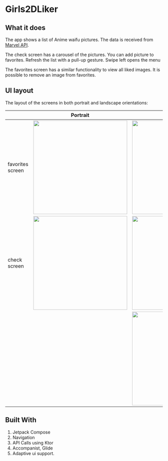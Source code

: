 # Girls2DLiker

## What it does

The app shows a list of Anime waifu pictures. The data is received from [Marvel API](https://www.waifu.im/docs/).

The check screen has a carousel of the pictures. You can add picture to favorites. Refresh the list with a pull-up gesture. Swipe left opens the menu

The favorites screen has a similar functionality to view all liked images. It is possible to remove an image from favorites.


## UI layout

The layout of the screens in both portrait and landscape orientations:

|                  | Portrait                                                                      | Landscape                                                                      |
|------------------|-------------------------------------------------------------------------------|--------------------------------------------------------------------------------|
| favorites screen | <img src="assets/layout/PORTRAIT/favorites_screen_portrait.png" height="300"> | <img src="assets/layout/LANDSCAPE/favorites_screen_landscape.png" width="300"> |                                                                       |
| check screen     | <img src="assets/layout/PORTRAIT/check_screen_portrait.png" height="300">     | <img src="assets/layout/LANDSCAPE/check_screen_landscape.png" width="300">     |
|                  |                                                                               | <img src="assets/layout/LANDSCAPE/solo_image_landscape.png" width="300">       |


## Built With

1. Jetpack Compose
2. Navigation
3. API Calls using Ktor
4. Accompanist, Glide
5. Adaptive ui support.



